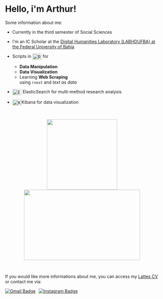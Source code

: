 # Hello, i'm **Arthur**!

Some information about me:

- Currently in the third semester of Social Sciences

- I'm an IC Scholar at the [Digital Humanities Laboratory (LABHDUFBA) at the Federal University of Bahia](https://labhdufba.github.io/)

- Scripts in <img src="https://cdn.jsdelivr.net/gh/devicons/devicon@latest/icons/r/r-original.svg" alt="R Logo" style="vertical-align: middle; height: 20px; width: 30px;"> for

  - **Data Manipulation**
  - **Data Visualization**
  - Learning **Web Scraping** <br>using `rvest` and *text as data*

- <img src="https://cdn.jsdelivr.net/gh/devicons/devicon/icons/elasticsearch/elasticsearch-original.svg" alt="Elasticsearch Logo" style="vertical-align: middle; height: 20px; width: 30px;"> ElasticSearch for multi-method research analysis

- <img src="https://cdn.jsdelivr.net/gh/devicons/devicon@latest/icons/kibana/kibana-original.svg" alt="Kibana Logo" style="vertical-align: middle; height: 20px; width: 30px;">Kibana for data visualization

<p></p>
<p>&nbsp;</p>
<div align="center">

<a href="https://github.com/tutzlima"> </a>
<img align="center" height="230em" src="https://github-readme-stats.vercel.app/api?username=tutzlima&theme=github_dark&show_icons=true"/>
<img align="center" height="230em" width="380em" src="https://github-readme-stats.vercel.app/api/top-langs/?username=tutzlima&theme=github_dark&show_icons=true"/>
</div>
<p></p>
<div>
  <p>&nbsp;</p> <!-- Space -->
  <p>If you would like more informations about me, you can access my <a href="https://lattes.cnpq.br/2709096118053654" target="_blank">Lattes CV</a> or contact me via:</p>

<a href="mailto:arthurlimareserva@gmail.com" style="float: left; margin-right: 10px;"> <!-- Gmail -->
<img src="https://img.shields.io/badge/-Gmail-%23333?style=for-the-badge&logo=gmail&logoColor=white" alt="Gmail Badge">
</a>

<a href="https://www.instagram.com/tutzlima" target="_blank" style="float: left; margin-right: 10px;"> <!-- Instagram -->
<img src="https://img.shields.io/badge/Instagram-E4405F?style=for-the-badge&logo=instagram&logoColor=white" alt="Instagram Badge">
</a>

</div>
